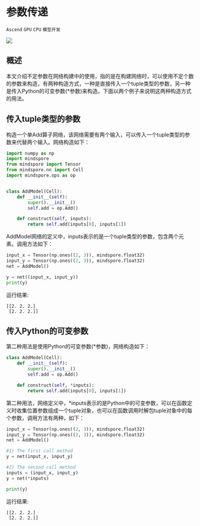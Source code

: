 # 参数传递

`Ascend` `GPU` `CPU` `模型开发`

<a href="https://gitee.com/mindspore/docs/blob/r1.5/docs/mindspore/programming_guide/source_zh_cn/indefinite_parameter.md" target="_blank"><img src="https://gitee.com/mindspore/docs/raw/r1.5/resource/_static/logo_source.png"></a>

## 概述

本文介绍不定参数在网络构建中的使用，指的是在构建网络时，可以使用不定个数的参数来构造，有两种构造方式，一种是直接传入一个tuple类型的参数，另一种是传入Python的可变参数(*参数)来构造。下面以两个例子来说明这两种构造方式的用法。

## 传入tuple类型的参数

构造一个单Add算子网络，该网络需要有两个输入，可以传入一个tuple类型的参数来代替两个输入。网络构造如下：

```python
import numpy as np
import mindspore
from mindspore import Tensor
from mindspore.nn import Cell
import mindspore.ops as op


class AddModel(Cell):
    def __init__(self):
        super().__init__()
        self.add = op.Add()

    def construct(self, inputs):
        return self.add(inputs[0], inputs[1])
```

AddModel网络的定义中，inputs表示的是一个tuple类型的参数，包含两个元素。调用方法如下：

```python
input_x = Tensor(np.ones((2, 3)), mindspore.float32)
input_y = Tensor(np.ones((2, 3)), mindspore.float32)
net = AddModel()

y = net((input_x, input_y))
print(y)
```

运行结果:

```text
[[2. 2. 2.]
 [2. 2. 2.]]
```

## 传入Python的可变参数

第二种用法是使用Python的可变参数(*参数)，网络构造如下：

```python
class AddModel(Cell):
    def __init__(self):
        super().__init__()
        self.add = op.Add()

    def construct(self, *inputs):
        return self.add(inputs[0], inputs[1])
```

第二种用法，网络定义中，*inputs表示的是Python中的可变参数，可以在函数定义时收集位置参数组成一个tuple对象，也可以在函数调用时解包tuple对象中的每个参数，调用方法有两种，如下：

```python
input_x = Tensor(np.ones((2, 3)), mindspore.float32)
input_y = Tensor(np.ones((2, 3)), mindspore.float32)
net = AddModel()

#1) The first call method
y = net(input_x, input_y)

#2) The second call method
inputs = (input_x, input_y)
y = net(*inputs)

print(y)
```

运行结果:

```text
[[2. 2. 2.]
 [2. 2. 2.]]
```
